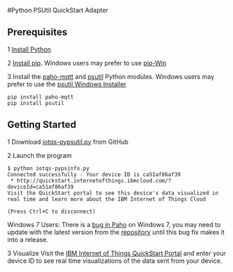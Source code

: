 #Python PSUtil QuickStart Adapter

Prerequisites
--------------
1 [Install Python](https://www.python.org/download/releases/2.7)

2 [Install pip](http://pip.readthedocs.org/en/latest/installing.html).  Windows users may prefer to use [pip-Win](https://sites.google.com/site/pydatalog/python/pip-for-windows)

3 Install the [paho-mqtt](http://git.eclipse.org/c/paho/org.eclipse.paho.mqtt.python.git/) and [psutil](https://code.google.com/p/psutil/) Python modules.  Windows users may prefer to use the [psutil Windows Installer](https://pypi.python.org/pypi?:action=display&name=psutil#downloads)

```
pip install paho-mqtt
pip install psutil
```

Getting Started
---------------
1 Download [iotqs-pypsutil.py](https://raw.githubusercontent.com/durera/iot-py-psutil/master/quickstart/iotqs-pypsutil.py) from GitHub

2 Launch the program
```
$ python iotqs-pypsinfo.py
Connected successfully - Your device ID is ca51af86af39
 * http://quickstart.internetofthings.ibmcloud.com/?deviceId=ca51af86af39
Visit the QuickStart portal to see this device's data visualized in real time and learn more about the IBM Internet of Things Cloud

(Press Ctrl+C to disconnect)
```

Windows 7 Users: There is a [bug in Paho](https://bugs.eclipse.org/bugs/show_bug.cgi?id=431698) on Windows 7, you may need to update with the latest version from the [repository](http://git.eclipse.org/c/paho/org.eclipse.paho.mqtt.python.git/tree/src/paho/mqtt/client.py) until this bug fix makes it into a release.

3 Visualize
Visit the [IBM Internet of Things QuickStart Portal](http://quickstart.internetofthings.ibmcloud.com) and enter your device ID to see real time visualizations of 
the data sent from your device.

